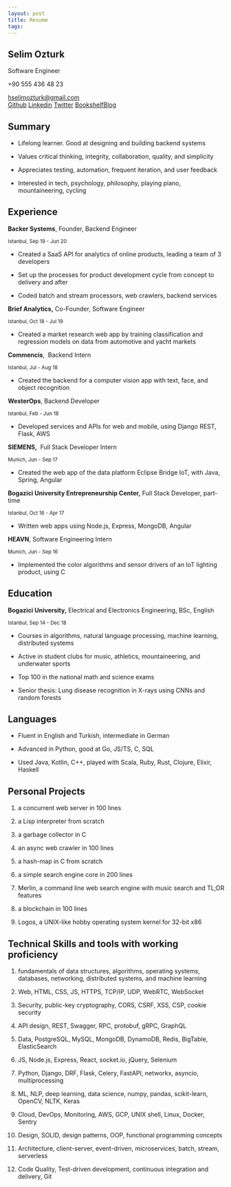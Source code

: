 ```yaml
---
layout: post
title: Resume 
tags: 
---
```


## Selim Ozturk

Software Engineer

+90 555 436 48 23

[​hselimozturk@gmail.com](​hselimozturk@gmail.com)  
[Github​](https://github.com/selimslab/)
[​Linkedin​](https://www.linkedin.com/in/time) 
[​Twitter​](https://twitter.com/selimsnotes) 
[​Bookshelf​](https://www.goodreads.com/review/list/24616331-selim?order=d&shelf=read&sort=avg_rating) 
[​Blog](/)

## Summary

* Lifelong learner. Good at designing and building backend systems
  
* Values critical thinking, integrity, collaboration, quality, and simplicity

* Appreciates testing, automation, frequent iteration, and user feedback

* Interested in tech, psychology, philosophy, playing piano, mountaineering, cycling

## Experience

**Backer Systems**​, Founder, Backend Engineer 

<sub>  Istanbul, Sep 19 - Jun 20 </sub>

* Created a SaaS API for analytics of online products, leading a team of 3 developers
  
* Set up the processes for product development cycle from concept to delivery and after

* Coded batch and stream processors, web crawlers, backend services

**Brief Analytics​,** Co-Founder, Software Engineer 

<sub>  Istanbul, Oct 18 - Jul 19</sub>

* Created a market research web app by training classification and regression models on data from automotive and yacht markets

**Commencis​**, ​ Backend Intern 

<sub>  Istanbul, Jul - Aug 18 </sub>  

* Created the backend for a computer vision app with text, face, and object recognition 
  
**WesterOps​**, ​Backend Developer

<sub>  Istanbul, Feb - Jun 18 </sub>

* Developed services and APIs for web and mobile, using ​Django REST, Flask, AWS 

**SIEMENS​,** ​ Full Stack Developer Intern

<sub>  Munich, Jun - Sep 17</sub>

* Created the web app of the data platform Eclipse Bridge IoT, with Java, Spring, Angular 

**Bogazici University Entrepreneurship Center​,** ​Full Stack Developer, part-time

<sub>  Istanbul, Oct 16 - Apr 17</sub>

* Written web apps using Node.js, Express, MongoDB, Angular 

**HEAVN​**, ​Software Engineering Intern

<sub> Munich, Jun - Sep 16 </sub> 

* Implemented the color algorithms and sensor drivers of an IoT lighting product, using C

## Education

**Bogazici University​,** Electrical and Electronics Engineering, ​BSc, English 

<sub> Istanbul, Sep 14 - Dec 18 </sub>

* Courses in algorithms, natural language processing, machine learning, distributed systems
  
* Active in student clubs for music, athletics, mountaineering, and underwater sports

* Top 100 in the national math and science exams

* Senior thesis: Lung disease recognition in X-rays using CNNs and random forests

## Languages

* Fluent in English and Turkish, intermediate in German
  
* Advanced in Python, good at Go, JS/TS, C, SQL

* Used Java, Kotlin, C++, played with Scala, Ruby, Rust, Clojure, Elixir, Haskell

## Personal Projects

1. a concurrent web server in 100 lines
   
2. a Lisp interpreter from scratch

3. a garbage collector in C

4. an async web crawler in 100 lines

5. a hash-map in C from scratch

6. a simple search engine core in 200 lines

7. Merlin​, a command line web search engine with music search and TL;DR features

8. a blockchain in 100 lines

9.  Logos​, a UNIX-like hobby operating system kernel for 32-bit x86

## Technical Skills and tools with working proficiency

1. fundamentals of ​data structures, algorithms, operating systems, databases, networking, distributed systems, and machine learning

2. Web​, HTML, CSS, JS, HTTPS, TCP/IP, UDP, WebRTC, WebSocket

3. Security​, public-key cryptography, CORS, CSRF, XSS, CSP, cookie security

4. API design​, REST, Swagger, RPC, protobuf, gRPC, GraphQL

5. Data, ​PostgreSQL, MySQL, MongoDB, DynamoDB, Redis, BigTable, ElasticSearch

6. JS, ​Node.js, Express, React, socket.io, jQuery, Selenium

7. Python, ​Django, DRF, Flask, Celery, FastAPI, networkx, asyncio, multiprocessing

8. ML, NLP, deep learning, data science, ​numpy, pandas, scikit-learn, ​OpenCV, ​NLTK, Keras

9.  Cloud, DevOps, Monitoring, ​AWS​,​ GCP, UNIX shell, Linux, Docker, Sentry

10. Design, ​SOLID, design patterns, OOP, functional programming concepts

11. Architecture, ​client-server, event-driven, microservices, batch, stream, serverless

12. Code Quality, ​Test-driven development, continuous integration and delivery, Git